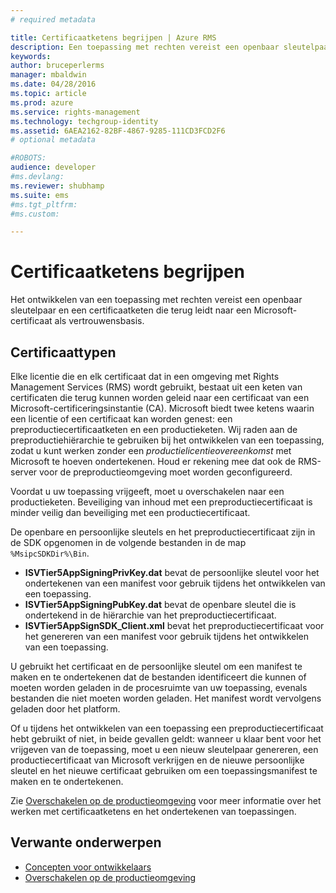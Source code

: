 ```yaml
---
# required metadata

title: Certificaatketens begrijpen | Azure RMS
description: Een toepassing met rechten vereist een openbaar sleutelpaar en een certificaatketen die terug leidt naar een Microsoft-certificaat als vertrouwensbasis.
keywords:
author: bruceperlerms
manager: mbaldwin
ms.date: 04/28/2016
ms.topic: article
ms.prod: azure
ms.service: rights-management
ms.technology: techgroup-identity
ms.assetid: 6AEA2162-82BF-4867-9285-111CD3FCD2F6
# optional metadata

#ROBOTS:
audience: developer
#ms.devlang:
ms.reviewer: shubhamp
ms.suite: ems
#ms.tgt_pltfrm:
#ms.custom:

---
```


# Certificaatketens begrijpen

Het ontwikkelen van een toepassing met rechten vereist een openbaar sleutelpaar en een certificaatketen die terug leidt naar een Microsoft-certificaat als vertrouwensbasis.

## Certificaattypen

Elke licentie die en elk certificaat dat in een omgeving met Rights Management Services (RMS) wordt gebruikt, bestaat uit een keten van certificaten die terug kunnen worden geleid naar een certificaat van een Microsoft-certificeringsinstantie (CA). Microsoft biedt twee ketens waarin een licentie of een certificaat kan worden genest: een preproductiecertificaatketen en een productieketen. Wij raden aan de preproductiehiërarchie te gebruiken bij het ontwikkelen van een toepassing, zodat u kunt werken zonder een *productielicentieovereenkomst* met Microsoft te hoeven ondertekenen. Houd er rekening mee dat ook de RMS-server voor de preproductieomgeving moet worden geconfigureerd.

Voordat u uw toepassing vrijgeeft, moet u overschakelen naar een productieketen. Beveiliging van inhoud met een preproductiecertificaat is minder veilig dan beveiliging met een productiecertificaat.

De openbare en persoonlijke sleutels en het preproductiecertificaat zijn in de SDK opgenomen in de volgende bestanden in de map `%MsipcSDKDir%\Bin`.

- **ISVTier5AppSigningPrivKey.dat** bevat de persoonlijke sleutel voor het ondertekenen van een manifest voor gebruik tijdens het ontwikkelen van een toepassing.
- **ISVTier5AppSigningPubKey.dat** bevat de openbare sleutel die is ondertekend in de hiërarchie van het preproductiecertificaat.
- **ISVTier5AppSignSDK_Client.xml** bevat het preproductiecertificaat voor het genereren van een manifest voor gebruik tijdens het ontwikkelen van een toepassing.

 

U gebruikt het certificaat en de persoonlijke sleutel om een manifest te maken en te ondertekenen dat de bestanden identificeert die kunnen of moeten worden geladen in de procesruimte van uw toepassing, evenals bestanden die niet moeten worden geladen. Het manifest wordt vervolgens geladen door het platform.

Of u tijdens het ontwikkelen van een toepassing een preproductiecertificaat hebt gebruikt of niet, in beide gevallen geldt: wanneer u klaar bent voor het vrijgeven van de toepassing, moet u een nieuw sleutelpaar genereren, een productiecertificaat van Microsoft verkrijgen en de nieuwe persoonlijke sleutel en het nieuwe certificaat gebruiken om een toepassingsmanifest te maken en te ondertekenen.

Zie [Overschakelen op de productieomgeving](switching-to-the-production-environment.md) voor meer informatie over het werken met certificaatketens en het ondertekenen van toepassingen.

## Verwante onderwerpen

* [Concepten voor ontwikkelaars](ad-rms-concepts-nav.md)
* [Overschakelen op de productieomgeving](switching-to-the-production-environment.md)
 

 


<!--HONumber=May16_HO2-->


